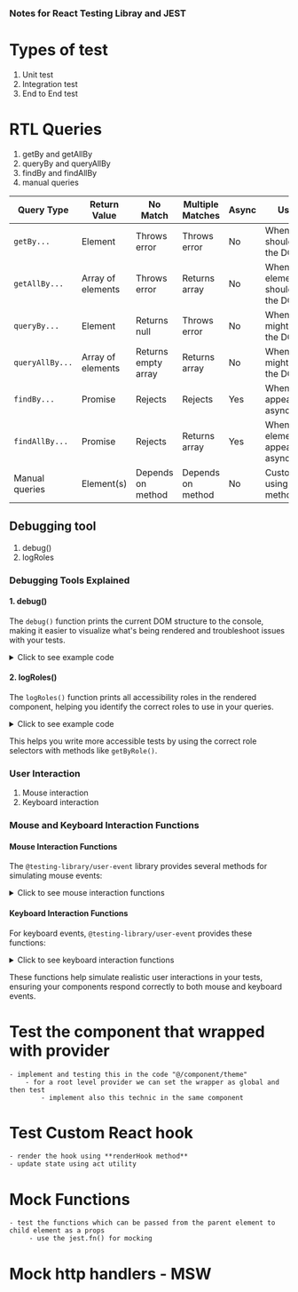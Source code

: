 ### Notes for React Testing Libray and JEST

# Types of test

1. Unit test
2. Integration test
3. End to End test

# RTL Queries

1. getBy and getAllBy
2. queryBy and queryAllBy
3. findBy and findAllBy
4. manual queries

| Query Type      | Return Value      | No Match            | Multiple Matches  | Async | Use Case                                     |
| --------------- | ----------------- | ------------------- | ----------------- | ----- | -------------------------------------------- |
| `getBy...`      | Element           | Throws error        | Throws error      | No    | When element should be in the DOM            |
| `getAllBy...`   | Array of elements | Throws error        | Returns array     | No    | When multiple elements should be in the DOM  |
| `queryBy...`    | Element           | Returns null        | Throws error      | No    | When element might not be in the DOM         |
| `queryAllBy...` | Array of elements | Returns empty array | Returns array     | No    | When elements might not be in the DOM        |
| `findBy...`     | Promise<Element>  | Rejects             | Rejects           | Yes   | When element appears asynchronously          |
| `findAllBy...`  | Promise<Array>    | Rejects             | Returns array     | Yes   | When multiple elements appear asynchronously |
| Manual queries  | Element(s)        | Depends on method   | Depends on method | No    | Custom queries using DOM methods             |

## Debugging tool

1. debug()
2. logRoles

### Debugging Tools Explained

#### 1. debug()

The `debug()` function prints the current DOM structure to the console, making it easier to visualize what's being rendered and troubleshoot issues with your tests.

<details>
<summary>Click to see example code</summary>

```javascript
import { render, screen } from "@testing-library/react";

test("using debug", () => {
  render(<MyComponent />);

  // Prints the entire rendered DOM
  screen.debug();

  // Prints a specific element
  const button = screen.getByRole("button");
  screen.debug(button);
});
```

</details>

#### 2. logRoles()

The `logRoles()` function prints all accessibility roles in the rendered component, helping you identify the correct roles to use in your queries.

<details>
<summary>Click to see example code</summary>

```javascript
import { render } from "@testing-library/react";
import { logRoles } from "@testing-library/dom";

test("using logRoles", () => {
  const { container } = render(<MyComponent />);

  // Prints all roles in the component
  logRoles(container);

  // Output example:
  // button:
  //   Name "Submit": <button>Submit</button>
  // heading:
  //   Name "Welcome": <h1>Welcome</h1>
});
```

</details>

This helps you write more accessible tests by using the correct role selectors with methods like `getByRole()`.

### User Interaction

1. Mouse interaction
2. Keyboard interaction

### Mouse and Keyboard Interaction Functions

#### Mouse Interaction Functions

The `@testing-library/user-event` library provides several methods for simulating mouse events:

<details>
<summary>Click to see mouse interaction functions</summary>

```javascript
import userEvent from "@testing-library/user-event";

// Click events
userEvent.click(element); // Simple click
userEvent.dblClick(element); // Double click
userEvent.tripleClick(element); // Triple click
userEvent.hover(element); // Hover over element
userEvent.unhover(element); // Stop hovering

// Mouse button options
userEvent.click(element, { button: 0 }); // Left click (default)
userEvent.click(element, { button: 1 }); // Middle click
userEvent.click(element, { button: 2 }); // Right click

// With modifier keys
userEvent.click(element, { ctrlKey: true }); // Ctrl+click
userEvent.click(element, { shiftKey: true }); // Shift+click
userEvent.click(element, { altKey: true }); // Alt+click
```

</details>

#### Keyboard Interaction Functions

For keyboard events, `@testing-library/user-event` provides these functions:

<details>
<summary>Click to see keyboard interaction functions</summary>

```javascript
import userEvent from "@testing-library/user-event";

// Typing text
userEvent.type(element, "Hello, world!"); // Type text
userEvent.type(element, "Hello", { delay: 100 }); // Type with delay

// Special keypresses
userEvent.keyboard("{Shift>}A{/Shift}"); // Shift+A
userEvent.keyboard("{Control>}c{/Control}"); // Ctrl+C (copy)
userEvent.keyboard("{Control>}v{/Control}"); // Ctrl+V (paste)

// Common actions
userEvent.clear(inputElement); // Clear input field
userEvent.tab(); // Press Tab key
userEvent.keyboard("{Enter}"); // Press Enter
userEvent.keyboard("{Backspace}"); // Press Backspace
userEvent.keyboard("{Escape}"); // Press Escape

// Arrow keys
userEvent.keyboard("{ArrowUp}");
userEvent.keyboard("{ArrowDown}");
userEvent.keyboard("{ArrowLeft}");
userEvent.keyboard("{ArrowRight}");
```

</details>

These functions help simulate realistic user interactions in your tests, ensuring your components respond correctly to both mouse and keyboard events.

# Test the component that wrapped with provider

    - implement and testing this in the code "@/component/theme"
    	- for a root level provider we can set the wrapper as global and then test
    		- implement also this technic in the same component

# Test Custom React hook

    - render the hook using **renderHook method**
    - update state using act utility

# Mock Functions

    - test the functions which can be passed from the parent element to child element as a props
    	 - use the jest.fn() for mocking

# Mock http handlers - MSW
